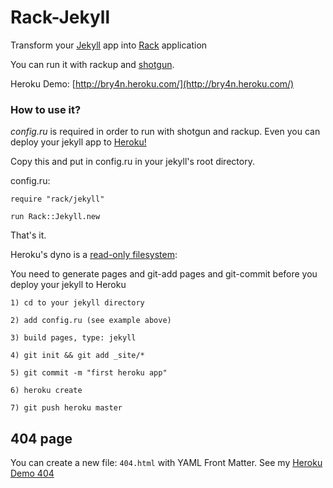 Rack-Jekyll
===========

Transform your [Jekyll](http://github.com/mojombo/jekyll) app into [Rack](http://github.com/rack/rack) application

You can run it with rackup and [shotgun](http://github.com/rtomakyo/shotgun).

Heroku Demo: [http://bry4n.heroku.com/](http://bry4n.heroku.com/)

### How to use it?

*config.ru* is required in order to run with shotgun and rackup. Even you can deploy your jekyll app to [Heroku!](http://www.heroku.com/)

Copy this and put in config.ru in your jekyll's root directory.


config.ru:

    require "rack/jekyll"

    run Rack::Jekyll.new


That's it.


Heroku's dyno is a [read-only filesystem](http://docs.heroku.com/constraints#read-only-filesystem):

You need to generate pages and git-add pages and git-commit before you deploy your jekyll to Heroku

    1) cd to your jekyll directory

    2) add config.ru (see example above)
    
    3) build pages, type: jekyll
    
    4) git init && git add _site/*
    
    5) git commit -m "first heroku app"
    
    6) heroku create
    
    7) git push heroku master

## 404 page

You can create a new file: `404.html` with YAML Front Matter. See my [Heroku Demo 404](http://bry4n.heroku.com/show/me/404/)
